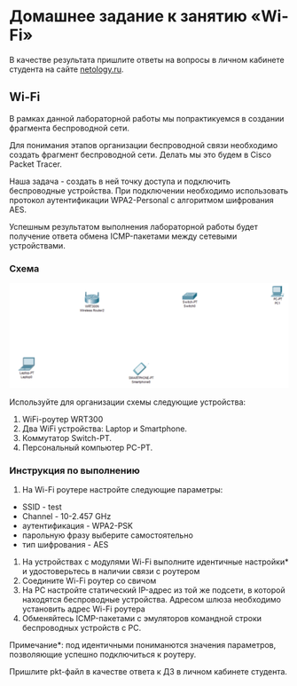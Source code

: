 # Домашнее задание к занятию «Wi-Fi»

В качестве результата пришлите ответы на вопросы в личном кабинете студента на сайте [netology.ru](https://netology.ru).

## Wi-Fi

В рамках данной лабораторной работы мы попрактикуемся в создании фрагмента беспроводной сети.

Для понимания этапов организации беспроводной связи необходимо создать фрагмент беспроводной сети. Делать мы это будем в Cisco Packet Tracer.

Наша задача - создать в ней точку доступа и подключить беспроводные устройства. При подключении необходимо использовать протокол аутентификации WPA2-Personal с алгоритмом шифрования AES.

Успешным результатом выполнения лабораторной работы будет получение ответа обмена ICMP-пакетами между сетевыми устройствами.

### Схема

![](pic/devices.png)

Используйте для организации схемы следующие устройства:
1. WiFi-роутер WRT300
1. Два WiFi устройства: Laptop и Smartphone.
1. Коммутатор Switch-PT.
1. Персональный компьютер PC-PT.

### Инструкция по выполнению

1. На Wi-Fi роутере настройте следующие параметры:
* SSID - test
* Channel - 10-2.457 GHz
* аутентификация - WPA2-PSK
* парольную фразу выберите самостоятельно
* тип шифрования - AES
1. На устройствах с модулями Wi-Fi выполните идентичные настройки* и удостоверьтесь в наличии связи с роутером
1. Соедините Wi-Fi роутер cо свичом
1. На PC настройте статический IP-адрес из той же подсети, в которой находятся беспроводные устройства. Адресом шлюза необходимо установить адрес Wi-Fi роутера
1. Обменяйтесь ICMP-пакетами с эмуляторов командной строки беспроводных устройств с PC.

Примечание*: под идентичными пониманются значения параметров, позволяющие успешно подключиться к роутеру.

Пришлите pkt-файл в качестве ответа к ДЗ в личном кабинете студента.
